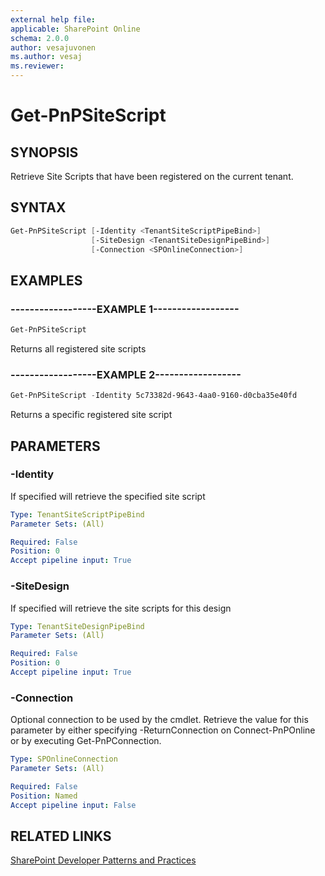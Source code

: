 ```yaml
---
external help file:
applicable: SharePoint Online
schema: 2.0.0
author: vesajuvonen
ms.author: vesaj
ms.reviewer:
---
```

# Get-PnPSiteScript

## SYNOPSIS
Retrieve Site Scripts that have been registered on the current tenant.

## SYNTAX 

```powershell
Get-PnPSiteScript [-Identity <TenantSiteScriptPipeBind>]
                  [-SiteDesign <TenantSiteDesignPipeBind>]
                  [-Connection <SPOnlineConnection>]
```

## EXAMPLES

### ------------------EXAMPLE 1------------------
```powershell
Get-PnPSiteScript
```

Returns all registered site scripts

### ------------------EXAMPLE 2------------------
```powershell
Get-PnPSiteScript -Identity 5c73382d-9643-4aa0-9160-d0cba35e40fd
```

Returns a specific registered site script

## PARAMETERS

### -Identity
If specified will retrieve the specified site script

```yaml
Type: TenantSiteScriptPipeBind
Parameter Sets: (All)

Required: False
Position: 0
Accept pipeline input: True
```

### -SiteDesign
If specified will retrieve the site scripts for this design

```yaml
Type: TenantSiteDesignPipeBind
Parameter Sets: (All)

Required: False
Position: 0
Accept pipeline input: True
```

### -Connection
Optional connection to be used by the cmdlet. Retrieve the value for this parameter by either specifying -ReturnConnection on Connect-PnPOnline or by executing Get-PnPConnection.

```yaml
Type: SPOnlineConnection
Parameter Sets: (All)

Required: False
Position: Named
Accept pipeline input: False
```

## RELATED LINKS

[SharePoint Developer Patterns and Practices](http://aka.ms/sppnp)
